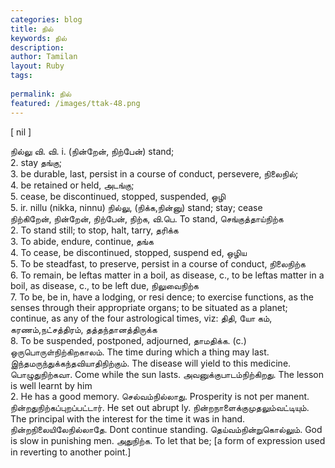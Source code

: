 ```yaml
---
categories: blog
title: நில்
keywords: நில்
description: 
author: Tamilan
layout: Ruby
tags: 
 
permalink: நில்
featured: /images/ttak-48.png
---
```

  
[ nil ]  
  
நில்லு வி. வி. i. (நின்றேன், நிற்பேன்) stand;  
2. stay தங்கு;  
3. be durable, last, persist in a course of conduct, persevere, நிலைநில்;  
4. be retained or held, அடங்கு;  
5. cease, be discontinued, stopped, suspended, ஒழி  
5. ir. nillu (nikka, ninnu) நில்லு, (நிக்க,நின்னு) stand; stay; cease  
நிற்கிறேன், நின்றேன், நிற்பேன், நிற்க, வி.பெ. To stand, செங்குத்தாய்நிற்க  
2. To stand still; to stop, halt, tarry, தரிக்க  
3. To abide, endure, continue, தங்க  
4. To cease, be discontinued, stopped, suspend ed, ஒழிய  
5. To be steadfast, to preserve, persist in a course of conduct, நிலைநிற்க  
6. To remain, be leftas matter in a boil, as disease, c., to be leftas matter in a boil, as disease, c., to be left due, நிலுவைநிற்க  
7. To be, be in, have a lodging, or resi dence; to exercise functions, as the senses through their appropriate organs; to be situated as a planet; continue, as any of the four astrological times, viz: திதி, யோ கம், கரணம்,நட்சத்திரம், தத்தந்தானத்திருக்க  
8. To be suspended, postponed, adjourned, தாமதிக்க. (c.) ஒருபொருள்நிற்கிறகாலம். The time during which a thing may last. இந்தமருந்துக்கந்தவியாதிநிற்கும். The disease will yield to this medicine. பொழுதுநிற்கவா. Come while the sun lasts. அவனுக்குபாடம்நிற்கிறது. The lesson is well learnt by him  
2. He has a good memory. செல்வம்நில்லாது. Prosperity is not per manent. நின்றதுநிற்கப்புறப்பட்டார். He set out abrupt ly. நின்றநாளைக்குமுதலும்வட்டியும். The principal with the interest for the time it was in hand. நின்றநிலையிலேநில்லாதே. Dont continue standing. தெய்வம்நின்றுகொல்லும். God is slow in punishing men. அதுநிற்க. To let that be; [a form of expression used in reverting to another point.]